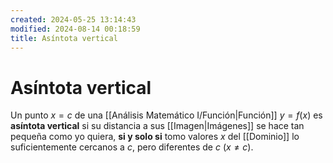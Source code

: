 ```yaml
---
created: 2024-05-25 13:14:43
modified: 2024-08-14 00:18:59
title: Asíntota vertical
---
```


# Asíntota vertical

Un punto $x = c$ de una [[Análisis Matemático I/Función|Función]] $y = f(x)$ es **asíntota vertical** si su distancia a sus [[Imagen|Imágenes]] se hace tan pequeña como yo quiera, **si y solo si** tomo valores $x$ del [[Dominio]] lo suficientemente cercanos a $c$, pero diferentes de $c$ ($x \neq c$).
